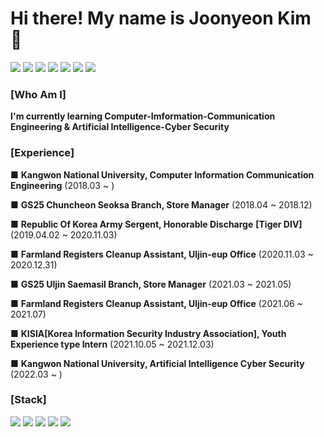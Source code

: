 # Hi there! My name is Joonyeon Kim 👋
<img src="https://img.shields.io/badge/22._.jr-deeppink?style=flat-square&logo=Instagram&logoColor=black"/> <img src="https://img.shields.io/badge/Kimjoonyeon-blue?style=flat-square&logo=Facebook&logoColor=white"/>  <img src="https://img.shields.io/badge/yeon8227-yellow?style=flat-square&logo=kakaotalk&logoColor=black"/>  <img src="https://img.shields.io/badge/GaveKite-skyblue?style=flat-square&logo=Telegram&logoColor=white"/> <img src="https://img.shields.io/badge/yeon8227@naver.com-green?style=flat-square&logo=naver&logoColor=white"/>  <img src="https://img.shields.io/badge/kimjoonyeon8227@gmail.com-lightgray?style=flat-square&logo=google&logoColor=red"/>  <img src="https://img.shields.io/badge/ 준연 2979 -navy?style=flat-square&logo=discord&logoColor=white"/> 

### [Who Am I]
**I'm currently learning Computer-Imformation-Communication Engineering & Artificial Intelligence-Cyber Security** 


### [Experience]
■ **Kangwon National University, Computer Information Communication Engineering** (2018.03 ~ )

■ **GS25 Chuncheon Seoksa Branch, Store Manager** (2018.04 ~ 2018.12)

■ **Republic Of Korea Army Sergent, Honorable Discharge** **[Tiger DIV]** (2019.04.02 ~ 2020.11.03)

■ **Farmland Registers Cleanup Assistant, Uljin-eup Office** (2020.11.03 ~ 2020.12.31)

■ **GS25 Uljin Saemasil Branch, Store Manager** (2021.03 ~ 2021.05)

■ **Farmland Registers Cleanup Assistant, Uljin-eup Office** (2021.06 ~ 2021.07)

■ **KISIA[Korea Information Security Industry Association], Youth Experience type Intern** (2021.10.05 ~ 2021.12.03)

■ **Kangwon National University, Artificial Intelligence Cyber Security** (2022.03 ~ )

### [Stack]
<img src="https://img.shields.io/badge/Linux-lightgray?style=flat-square&logo=Linux&logoColor=blue"/> <img src="https://img.shields.io/badge/Java-purple?style=flat-square&logo=java&logoColor=orange"/> <img src="https://img.shields.io/badge/C-blue?style=flat-square&logo=C&logoColor=orange"/> <img src="https://img.shields.io/badge/Python-orange?style=flat-square&logo=python&logoColor=white"/> <img src="https://img.shields.io/badge/SQL-blue?style=flat-square&logo=oracle&logoColor=orange"/> 
